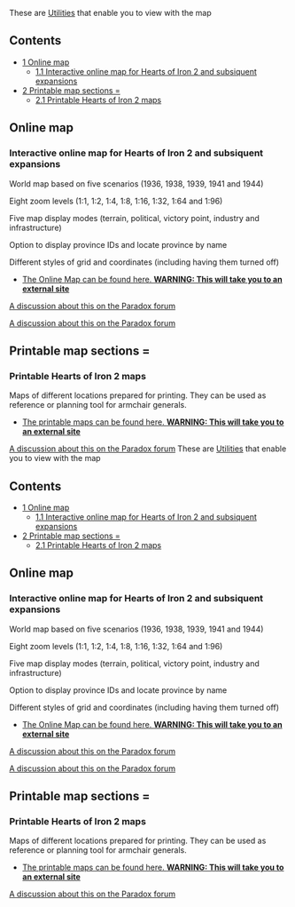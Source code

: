 These are [Utilities](/wiki/Utilities "Utilities") that enable you to
view with the map

## Contents

-   [ 1 Online map ](#Online_map)
    -   [ 1.1 Interactive online map for Hearts of Iron 2 and subsiquent
        expansions
        ](#Interactive_online_map_for_Hearts_of_Iron_2_and_subsiquent_expansions)
-   [ 2 Printable map sections = ](#Printable_map_sections_.3D)
    -   [ 2.1 Printable Hearts of Iron 2 maps
        ](#Printable_Hearts_of_Iron_2_maps)

##  Online map 

###  Interactive online map for Hearts of Iron 2 and subsiquent expansions 

World map based on five scenarios (1936, 1938, 1939, 1941 and 1944)

Eight zoom levels (1:1, 1:2, 1:4, 1:8, 1:16, 1:32, 1:64 and 1:96)

Five map display modes (terrain, political, victory point, industry and
infrastructure)

Option to display province IDs and locate province by name

Different styles of grid and coordinates (including having them turned
off)

-   [The Online Map can be found here. **WARNING: This will take you to
    an external site**](http://www.ederon.net/hoi2iom.aspx)

[A discussion about this on the Paradox
forum](https://forum.paradoxplaza.com/forum/index.php?threads/hoi2-online-map-not-only-for-modders.199294/)

[A discussion about this on the Paradox
forum](https://forum.paradoxplaza.com/forum/index.php?threads/clickable-world-map.180972/)

##    Printable map sections = 

###  Printable Hearts of Iron 2 maps 

Maps of different locations prepared for printing. They can be used as
reference or planning tool for armchair generals.

-   [The printable maps can be found here. **WARNING: This will take you
    to an external
    site**](http://www.ederon.net/HeartsofIron2/Downloads/PrintableMaps/tabid/81/Default.aspx)

[A discussion about this on the Paradox
forum](https://forum.paradoxplaza.com/forum/index.php?threads/printable-maps-for-hoi2.193673/)
These are [Utilities](/wiki/Utilities "Utilities") that enable you to
view with the map

## Contents

-   [ 1 Online map ](#Online_map)
    -   [ 1.1 Interactive online map for Hearts of Iron 2 and subsiquent
        expansions
        ](#Interactive_online_map_for_Hearts_of_Iron_2_and_subsiquent_expansions)
-   [ 2 Printable map sections = ](#Printable_map_sections_.3D)
    -   [ 2.1 Printable Hearts of Iron 2 maps
        ](#Printable_Hearts_of_Iron_2_maps)

##  Online map 

###  Interactive online map for Hearts of Iron 2 and subsiquent expansions 

World map based on five scenarios (1936, 1938, 1939, 1941 and 1944)

Eight zoom levels (1:1, 1:2, 1:4, 1:8, 1:16, 1:32, 1:64 and 1:96)

Five map display modes (terrain, political, victory point, industry and
infrastructure)

Option to display province IDs and locate province by name

Different styles of grid and coordinates (including having them turned
off)

-   [The Online Map can be found here. **WARNING: This will take you to
    an external site**](http://www.ederon.net/hoi2iom.aspx)

[A discussion about this on the Paradox
forum](https://forum.paradoxplaza.com/forum/index.php?threads/hoi2-online-map-not-only-for-modders.199294/)

[A discussion about this on the Paradox
forum](https://forum.paradoxplaza.com/forum/index.php?threads/clickable-world-map.180972/)

##    Printable map sections = 

###  Printable Hearts of Iron 2 maps 

Maps of different locations prepared for printing. They can be used as
reference or planning tool for armchair generals.

-   [The printable maps can be found here. **WARNING: This will take you
    to an external
    site**](http://www.ederon.net/HeartsofIron2/Downloads/PrintableMaps/tabid/81/Default.aspx)

[A discussion about this on the Paradox
forum](https://forum.paradoxplaza.com/forum/index.php?threads/printable-maps-for-hoi2.193673/)

